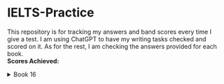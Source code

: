 # IELTS-Practice
This repository is for tracking my answers and band scores every time I give a test. I am using ChatGPT to have my writing tasks checked and scored on it. As for the rest, I am checking the answers provided for each book. <br>
**Scores Achieved:** <br>
<details>
  <summary>Book 16</summary>
  TEST 1
  | Band Score | TASK |
  |----------:|----------------|
  | 5.5 - 6.0 | Writing Task 1 |
  | 5.5 - 6.0 | Writing Task 2 |
  | 7.0 | Reading |
  | 8.0 | Listening |
</details>
